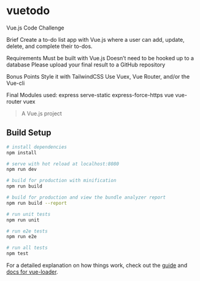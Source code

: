 # vuetodo

Vue.js Code Challenge

Brief
Create a to-do list app with Vue.js where a user can add, update, delete, and complete their to-dos.

Requirements
Must be built with Vue.js
Doesn’t need to be hooked up to a database
Please upload your final result to a GitHub repository

Bonus Points
Style it with TailwindCSS
Use Vuex, Vue Router, and/or the Vue-cli

Final Modules used:
express
serve-static
express-force-https
vue
vue-router
vuex

> A Vue.js project

## Build Setup

``` bash
# install dependencies
npm install

# serve with hot reload at localhost:8080
npm run dev

# build for production with minification
npm run build

# build for production and view the bundle analyzer report
npm run build --report

# run unit tests
npm run unit

# run e2e tests
npm run e2e

# run all tests
npm test
```

For a detailed explanation on how things work, check out the [guide](http://vuejs-templates.github.io/webpack/) and [docs for vue-loader](http://vuejs.github.io/vue-loader).
